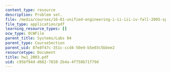 ```yaml
---
content_type: resource
description: Problem set.
file: /media/courses/16-01-unified-engineering-i-ii-iii-iv-fall-2005-spring-2006/c95bf94dd68278102b4a4f758b71f79d_hw1_2003.pdf
file_type: application/pdf
learning_resource_types: []
ocw_type: OCWFile
parent_title: Systems/Labs 04
parent_type: CourseSection
parent_uid: 87e8f47c-351c-ccd4-50e9-b5e03c5bbee2
resourcetype: Document
title: hw1_2003.pdf
uid: c95bf94d-d682-7810-2b4a-4f758b71f79d
---
```

